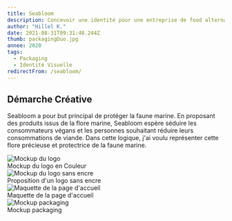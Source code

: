 ```yaml
---
title: Seabloom
description: Concevoir une identité pour une entreprise de food alternative
author: "Hillel K."
date: 2021-08-31T09:31:48.244Z
thumb: packagingDuo.jpg 
annee: 2020
tags:
  - Packaging
  - Identité Visuelle
redirectFrom: /seabloom/
---
```


## Démarche Créative

Seabloom a pour but principal de protéger la faune marine. En proposant des produits issus de la flore marine, Seabloom espère séduire les consommateurs végans et les personnes souhaitant réduire leurs consommations de viande. 
Dans cette logique, j'ai voulu représenter cette flore précieuse et protectrice de la faune marine.


<div class="half"> 
<img class="rounded shadow" src="/projets/img/seabloom/logoSeabloom.jpg" alt="Mockup du logo"/>
 <figcaption>Mockup du logo en Couleur</figcaption> 
</div>

<div class="half">
<img class="rounded shadow" src="/projets/img/seabloom/logo-eco.jpg" alt="Mockup du logo sans encre"/>
 <figcaption>Proposition d'un logo sans encre</figcaption> 
</div>


<div>
<img class="rounded shadow" src="/projets/img/seabloom/maquette-acceuil.jpg" alt="Maquette de la page d'accueil"/>
 <figcaption>Maquette de la page d'accueil</figcaption> 
</div>

<div>
<img class="rounded shadow-sm" src="/projets/img/seabloom/packagingDuo.jpg" alt="Mockup packaging"/>
 <figcaption>Mockup packaging</figcaption> 
</div>